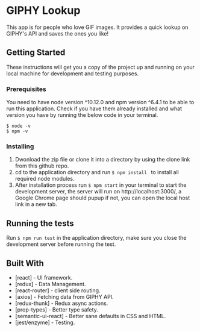 # GIPHY Lookup

This app is for people who love GIF images. It provides a quick lookup on GIPHY's API and saves the ones you like!

## Getting Started

These instructions will get you a copy of the project up and running on your local machine for development and testing purposes.

### Prerequisites

You need to have node version ^10.12.0 and npm version ^6.4.1 to be able to run this application. Check if you have them already installed and what version you have by running the below code in your terminal.

```
$ node -v
$ npm -v
```

### Installing

1. Dwonload the zip file or clone it into a directory by using the clone link from this github repo.<br>
2. cd to the application directory and run 
```$ npm install ``` 
to install all required node modules.
3. After installation process run 
```$ npm start``` 
in your terminal to start the development server, the server will run on http://localhost:3000/, a Google Chrome page should pupup if not, you can open the local host link in a new tab.


## Running the tests

Run ```$ npm run test``` in the application directory, make sure you close the development server before running the test.


## Built With

* [react] - UI framework.
* [redux] - Data Management.
* [react-router] - client side routing.
* [axios] - Fetching data from GIPHY API.
* [redux-thunk] - Redux async actions.
* [prop-types] - Better type safety.
* [semantic-ui-react] - Better sane defaults in CSS and HTML.
* [jest/enzyme] - Testing.
